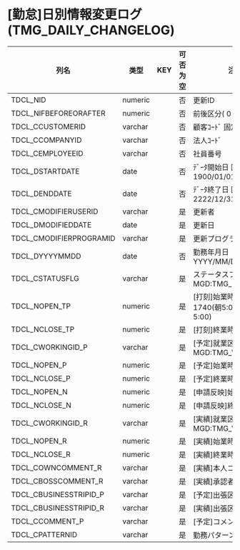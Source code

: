 # [勤怠]日別情報変更ログ                                                (TMG_DAILY_CHANGELOG)
| 列名   | 类型   | KEY  | 可否为空 | 注释   |
| ---- | ---- | ---- | ---- | ---- |
|TDCL_NID|numeric||否|更新ID                                                                                      |
|TDCL_NIFBEFOREORAFTER|numeric||否|前後区分( 0：前 1：後)                                                                            |
|TDCL_CCUSTOMERID|varchar||否|顧客ｺｰﾄﾞ                        固定：01                                                       |
|TDCL_CCOMPANYID|varchar||否|法人ｺｰﾄﾞ                                                                                    |
|TDCL_CEMPLOYEEID|varchar||否|社員番号                                                                                      |
|TDCL_DSTARTDATE|date||否|ﾃﾞｰﾀ開始日                       固定：1900/01/01                                               |
|TDCL_DENDDATE|date||否|ﾃﾞｰﾀ終了日                       固定：2222/12/31                                               |
|TDCL_CMODIFIERUSERID|varchar||是|更新者                                                                                       |
|TDCL_DMODIFIEDDATE|date||是|更新日                                                                                       |
|TDCL_CMODIFIERPROGRAMID|varchar||是|更新プログラムID                                                                                 |
|TDCL_DYYYYMMDD|date||否|勤務年月日                         YYYY/MM/DD                                                  |
|TDCL_CSTATUSFLG|varchar||是|ステータスフラグ                      MGD:TMG_DATASTATUS                                          |
|TDCL_NOPEN_TP|numeric||是|[打刻]始業時刻                      300～1740(朝5:00～翌朝5:00)                                      |
|TDCL_NCLOSE_TP|numeric||是|[打刻]終業時刻                                                                                  |
|TDCL_CWORKINGID_P|varchar||是|[予定]就業区分                      MGD:TMG_WORK                                                |
|TDCL_NOPEN_P|numeric||是|[予定]始業時刻                                                                                  |
|TDCL_NCLOSE_P|numeric||是|[予定]終業時刻                                                                                  |
|TDCL_NOPEN_N|numeric||是|[申請反映]始業時刻                                                                                |
|TDCL_NCLOSE_N|numeric||是|[申請反映]終業時刻                                                                                |
|TDCL_CWORKINGID_R|varchar||是|[実績]就業区分                      MGD:TMG_WORK                                                |
|TDCL_NOPEN_R|numeric||是|[実績]始業時刻                                                                                  |
|TDCL_NCLOSE_R|numeric||是|[実績]終業時刻                                                                                  |
|TDCL_COWNCOMMENT_R|varchar||是|[実績]本人コメント                                                                                |
|TDCL_CBOSSCOMMENT_R|varchar||是|[実績]承認者コメント                                                                               |
|TDCL_CBUSINESSTRIPID_P|varchar||是|[予定]出張区分                                                                                  |
|TDCL_CBUSINESSTRIPID_R|varchar||是|[実績]出張区分                                                                                  |
|TDCL_CCOMMENT_P|varchar||是|[予定]コメント                                                                                  |
|TDCL_CPATTERNID|varchar||是|勤務パターンID                                                                                  |
